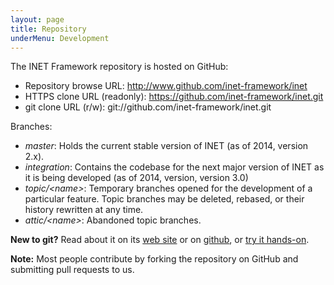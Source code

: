 ```yaml
---
layout: page
title: Repository
underMenu: Development
---
```


The INET Framework repository is hosted on GitHub:

*   Repository browse URL: <http://www.github.com/inet-framework/inet>
*   HTTPS clone URL (readonly): https://github.com/inet-framework/inet.git
*   git clone URL (r/w): git://github.com/inet-framework/inet.git

Branches:

*   *master*: Holds the current stable version of INET (as of 2014, version 2.x).
*   *integration*: Contains the codebase for the next major version of INET as it is being developed (as of 2014, version, version 3.0)
*   *topic/\<name\>*: Temporary branches opened for the development of a particular feature. Topic branches may be deleted, rebased, or their history rewritten at any time.
*   *attic/\<name\>*: Abandoned topic branches.

**New to git?** Read about it on its [web site][10] or on [github][11], or [try it hands-on][12].

**Note:** Most people contribute by forking the repository on GitHub and submitting pull requests to us.

 [10]: http://git-scm.com
 [11]: https://help.github.com/articles/good-resources-for-learning-git-and-github/
 [12]: http://try.github.com/
